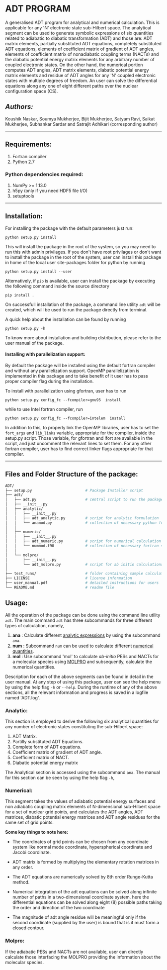 
# ADT PROGRAM
A generalised ADT program for analytical and numerical calculation. This is applicable for any
'N' electronic state sub-Hilbert space. The analytical segment can be used to generate symbolic
expressions of six quantities related to adiabatic to diabatic transformation (ADT) and those 
are: ADT matrix elements, partially substituted ADT equations, completely substituted ADT equations, 
elements of coefficient matrix of gradient of ADT angles, elements  of coefficient matrix of 
nonadiabatic coupling terms (NACTs) and the diabatic potential energy matrix elements for any 
arbitrary number of coupled electronic states. On the other hand, the numerical portion computes 
ADT angles, ADT matrix elements, diabatic potential energy matrix elements and residue of ADT 
angles for any 'N' coupled electronic states with multiple degrees of freedom. An user can solve 
the differential equations along any one of eight different paths over the nuclear configuration 
space (CS).


## *Authors:*

Koushik Naskar, Soumya Mukherjee, Bijit Mukherjee, Satyam Ravi, Saikat Mukherjee, Subhankar Sardar and Satrajit Adhikari (corresponding author)

---

## Requirements: 
1. Fortran compiler
2. Python 2.7  

### Python dependencies required:
1. NumPy >= 1.13.0
2. h5py (only if you need HDF5 file I/O)
3. setuptools

---

## Installation: 
For installing the package with the default parameters just run:  

`python setup.py install`  

This will install the package in the root of the system, so you may need to run this with admin privilages. If you don't have root privilages or don't want to install the package in the root of the system, user can install this package in home of the local user site-packages folder for python by 
running  

`python setup.py install --user` 

Alternatively, if `pip` is available, user can install the package by executing the following command inside the source directory

`pip install .` 

On successfull installation of the package, a command line utility `adt` will be created, which will be used to run the package directly from terminal.

A quick help about the installation can be found by running 

`python setup.py -h`

To know more about installation and building distribution, please refer to the user manual of the package.   

#### Installing with parallelization support:

By default the package will be installed using the default fortran compiler and without any parallelization support. OpenMP parallelization is 
implemented in this package and to take benefit of it user has to pass proper compiler flag during the installation.

To install with parallelization using gfortran, user has to run  

`python setup.py config_fc --fcompiler=gnu95  install`
  
while to use Intel fortran compiler, run
  
`python setup.py config_fc --fcompiler=intelem  install`  

In addition to this, to properly link the OpenMP libraries, user has to set the `fort_args` and `lib_links` variable, appropriate for the compiler, 
inside the setup.py script. Those variable, for gfortran and ifort are available in the script, and just uncomment the relevant lines to set them. 
For any other fortran compiler, user has to find correct linker flags appropriate for that compiler.


---

## Files and Folder Structure of the package:


```bash
ADT/
├── setup.py                        # Package Installer script
├── adt/
│   ├── adt.py                      # central script to run the package
│   ├── __init__.py
│   ├── analytic/
│   │   ├── __init__.py
│   │   ├── adt_analytic.py         # script for analytic formulation
│   │   └── anamod.py               # collection of necessary python functions
│   │
│   ├── numeric/
│   │   ├── __init__.py
│   │   ├── adt_numeric.py          # script for numerical calculation
│   │   └── nummod.f90              # collection of necessary fortran subroutines
│   │
│   └── molpro/
│       ├── __init__.py
│       └── adt_molpro.py           # script for ab initio calculations by MOLPRO
│ 
├── test_runs/                      # folder containing sample calculations
├── LICENSE                         # license information
├── user_manual.pdf                 # detailed instructions for users
└── README.md                       # readme file
```



## Usage:

All the operation of the package can be done using the command line utility `adt`. The main command `adt` has three subcommands for three different 
types of calculation, namely,
  
1. __ana__ : Calculate different [analytic expressions](#analytic) by using the subcommand `ana`.
2. __num__ : Subcommand `num` can be used to calculate different [numerical quantities](#numerical).
3. __mol__ : Use subcommand 'mol' to calculate _ab-initio_ PESs and NACTs for a molecular species using [MOLPRO](#molpro) and subsequently, calculate 
the numerical quantities.

Description for each of the above segments can be found in detail in the user manual. At any step of using this package, user can see the 
help menu by using the help flag `-h` or `--help`. During the runtime of any of the above sections, all the relevant information and progress
is saved in a logfile named 'ADT.log'.


### Analytic:
This section is employed to derive the following six analytical quantities for any number of electronic states constituting the sub-Hilbert space:

1. ADT Matrix.
2. Partilly substituted ADT Equations.
3. Complete form of ADT equations.
4. Coefficient matrix of gradient of ADT angle.
5. Coefficient matrix of NACT.
6. Diabatic potential energy matrix

The Analytical section is accessed using the subcommand `ana`. The manual for this section can be seen by using the help flag `-h`,


### Numerical: 
This segment takes the values of adiabatic potential energy surfaces and non adiabatic coupling matrix elements of N-dimensional sub-Hilbert 
space for a set of nuclear grid points, and calculates the ADT angles, ADT matrices, diabatic potential energy matrices and ADT angle 
residues for the same set of grid points.

__Some key things to note here:__ 

* The coordinates of grid points can be chosen from any coordinate system like 
    normal mode coordinate, hyperspherical coordinate and Jacobi coordinate.

* ADT matrix is formed by multiplying the elementary rotation matrices in any order. 

* The ADT equations are numerically solved by 8th order Runge-Kutta method.

* Numerical integration of the adt equations can be solved along infinite number of
    paths in a two-dimensional coordinate system. here the differential equations can 
    be solved along eight (8) possible paths taking the order and direction of the two coordinate 

* The magnitude of adt angle residue will be meaningful only if the second coordinate
     (supplied by the user) is bound that is it must form a closed contour. 


### Molpro:
If the adiabatic PESs and NACTs are not available, user can directly calculate those interfacing the MOLPRO providing the information about 
the molecular species.

